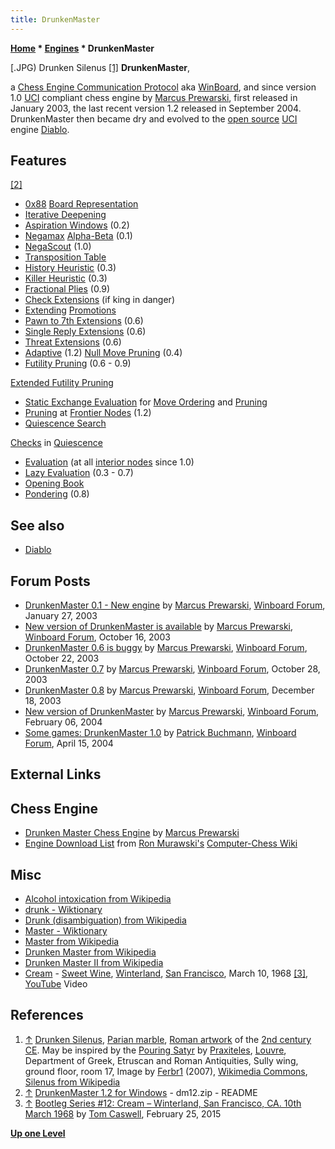 ```yaml
---
title: DrunkenMaster
---
```

**[Home](Home "Home") * [Engines](Engines "Engines") * DrunkenMaster**

\[.JPG) Drunken Silenus <a id="cite-note-1" href="#cite-ref-1">[1]</a>
**DrunkenMaster**,

a [Chess Engine Communication Protocol](Chess_Engine_Communication_Protocol "Chess Engine Communication Protocol") aka [WinBoard](WinBoard "WinBoard"), and since version 1.0 [UCI](UCI "UCI") compliant chess engine by [Marcus Prewarski](Marcus_Prewarski "Marcus Prewarski"), first released in January 2003, the last recent version 1.2 released in September 2004.
DrunkenMaster then became dry and evolved to the [open source](Category:Open_Source "Category:Open Source") [UCI](UCI "UCI") engine [Diablo](Diablo "Diablo").

## Features

<a id="cite-note-2" href="#cite-ref-2">[2]</a>

- [0x88](0x88 "0x88") [Board Representation](Board_Representation "Board Representation")
- [Iterative Deepening](Iterative_Deepening "Iterative Deepening")
- [Aspiration Windows](Aspiration_Windows "Aspiration Windows") (0.2)
- [Negamax](Negamax "Negamax") [Alpha-Beta](Alpha-Beta "Alpha-Beta") (0.1)
- [NegaScout](NegaScout "NegaScout") (1.0)
- [Transposition Table](Transposition_Table "Transposition Table")
- [History Heuristic](History_Heuristic "History Heuristic") (0.3)
- [Killer Heuristic](Killer_Heuristic "Killer Heuristic") (0.3)
- [Fractional Plies](Depth#FractionalPlies "Depth") (0.9)
- [Check Extensions](Check_Extensions "Check Extensions") (if king in danger)
- [Extending](Extensions "Extensions") [Promotions](Promotions "Promotions")
- [Pawn to 7th Extensions](Passed_Pawn_Extensions "Passed Pawn Extensions") (0.6)
- [Single Reply Extensions](One_Reply_Extensions "One Reply Extensions") (0.6)
- [Threat Extensions](Mate_Threat_Extensions "Mate Threat Extensions") (0.6)
- [Adaptive](Null_Move_Pruning#AdaptiveNullMovePruning "Null Move Pruning") (1.2) [Null Move Pruning](Null_Move_Pruning "Null Move Pruning") (0.4)
- [Futility Pruning](Futility_Pruning "Futility Pruning") (0.6 - 0.9)

[Extended Futility Pruning](Futility_Pruning#Extendedfutilitypruning "Futility Pruning")

- [Static Exchange Evaluation](Static_Exchange_Evaluation "Static Exchange Evaluation") for [Move Ordering](Move_Ordering "Move Ordering") and [Pruning](Pruning "Pruning")
- [Pruning](Pruning "Pruning") at [Frontier Nodes](Frontier_Nodes "Frontier Nodes") (1.2)
- [Quiescence Search](Quiescence_Search "Quiescence Search")

[Checks](Check "Check") in [Quiescence](Quiescence_Search#Checks "Quiescence Search")

- [Evaluation](Evaluation "Evaluation") (at all [interior nodes](Interior_Node "Interior Node") since 1.0)
- [Lazy Evaluation](Lazy_Evaluation "Lazy Evaluation") (0.3 - 0.7)
- [Opening Book](Opening_Book "Opening Book")
- [Pondering](Pondering "Pondering") (0.8)

## See also

- [Diablo](Diablo "Diablo")

## Forum Posts

- [DrunkenMaster 0.1 - New engine](http://www.open-aurec.com/wbforum/viewtopic.php?f=18&t=40893) by [Marcus Prewarski](Marcus_Prewarski "Marcus Prewarski"), [Winboard Forum](Computer_Chess_Forums "Computer Chess Forums"), January 27, 2003
- [New version of DrunkenMaster is available](http://www.open-aurec.com/wbforum/viewtopic.php?f=18&t=44611) by [Marcus Prewarski](Marcus_Prewarski "Marcus Prewarski"), [Winboard Forum](Computer_Chess_Forums "Computer Chess Forums"), October 16, 2003
- [DrunkenMaster 0.6 is buggy](http://www.open-aurec.com/wbforum/viewtopic.php?f=18&t=44736) by [Marcus Prewarski](Marcus_Prewarski "Marcus Prewarski"), [Winboard Forum](Computer_Chess_Forums "Computer Chess Forums"), October 22, 2003
- [DrunkenMaster 0.7](http://www.open-aurec.com/wbforum/viewtopic.php?f=18&t=44863) by [Marcus Prewarski](Marcus_Prewarski "Marcus Prewarski"), [Winboard Forum](Computer_Chess_Forums "Computer Chess Forums"), October 28, 2003
- [DrunkenMaster 0.8](http://www.open-aurec.com/wbforum/viewtopic.php?f=18&t=45661) by [Marcus Prewarski](Marcus_Prewarski "Marcus Prewarski"), [Winboard Forum](Computer_Chess_Forums "Computer Chess Forums"), December 18, 2003
- [New version of DrunkenMaster](http://www.open-aurec.com/wbforum/viewtopic.php?f=18&t=46368) by [Marcus Prewarski](Marcus_Prewarski "Marcus Prewarski"), [Winboard Forum](Computer_Chess_Forums "Computer Chess Forums"), February 06, 2004
- [Some games: DrunkenMaster 1.0](http://www.open-aurec.com/wbforum/viewtopic.php?f=18&t=47273) by [Patrick Buchmann](Patrick_Buchmann "Patrick Buchmann"), [Winboard Forum](Computer_Chess_Forums "Computer Chess Forums"), April 15, 2004

## External Links

## Chess Engine

- [Drunken Master Chess Engine](http://www.geocities.ws/prewarski/) by [Marcus Prewarski](Marcus_Prewarski "Marcus Prewarski")
- [Engine Download List](http://www.computer-chess.org/doku.php?id=computer_chess:wiki:download:engine_download_list) from [Ron Murawski's](Ron_Murawski "Ron Murawski") [Computer-Chess Wiki](http://computer-chess.org/doku.php?id=home)

## Misc

- [Alcohol intoxication from Wikipedia](https://en.wikipedia.org/wiki/Alcohol_intoxication)
- [drunk - Wiktionary](https://en.wiktionary.org/wiki/drunk)
- [Drunk (disambiguation) from Wikipedia](https://en.wikipedia.org/wiki/Drunk_%28disambiguation%29)
- [Master - Wiktionary](https://en.wiktionary.org/wiki/Master)
- [Master from Wikipedia](https://en.wikipedia.org/wiki/Master)
- [Drunken Master from Wikipedia](https://en.wikipedia.org/wiki/Drunken_Master)
- [Drunken Master II from Wikipedia](https://en.wikipedia.org/wiki/Drunken_Master_II)
- [Cream](Category:Cream "Category:Cream") - [Sweet Wine](https://en.wikipedia.org/wiki/Live_Cream), [Winterland](https://en.wikipedia.org/wiki/Winterland_Ballroom), [San Francisco](https://en.wikipedia.org/wiki/San_Francisco), March 10, 1968 <a id="cite-note-3" href="#cite-ref-3">[3]</a>, [YouTube](https://en.wikipedia.org/wiki/YouTube) Video

## References

1. <a id="cite-ref-1" href="#cite-note-1">↑</a> [Drunken Silenus](https://commons.wikimedia.org/wiki/File:Sileno_%28Museo_del_Louvre%29.JPG), [Parian marble](https://en.wikipedia.org/wiki/Parian_marble), [Roman artwork](https://en.wikipedia.org/wiki/Roman_art) of the [2nd century CE](https://en.wikipedia.org/wiki/2nd_century). May be inspired by the [Pouring Satyr](https://commons.wikimedia.org/wiki/File:British_Museum84.jpg) by [Praxiteles](https://en.wikipedia.org/wiki/Praxiteles), [Louvre](https://en.wikipedia.org/wiki/Louvre), Department of Greek, Etruscan and Roman Antiquities, Sully wing, ground floor, room 17, Image by [Ferbr1](https://commons.wikimedia.org/wiki/User:Ferbr1) (2007), [Wikimedia Commons](https://en.wikipedia.org/wiki/Wikimedia_Commons), [Silenus from Wikipedia](https://en.wikipedia.org/wiki/Silenus)
1. <a id="cite-ref-2" href="#cite-note-2">↑</a> [DrunkenMaster 1.2 for Windows](http://www.geocities.ws/prewarski/) - dm12.zip - README
1. <a id="cite-ref-3" href="#cite-note-3">↑</a> [Bootleg Series #12: Cream – Winterland, San Francisco, CA. 10th March 1968](https://tomcaswell.net/2015/02/25/bootleg-series-12-cream-live-at-winterland-san-francisco-ca-10th-march-1968/) by [Tom Caswell](https://tomcaswell.net/), February 25, 2015

**[Up one Level](Engines "Engines")**

